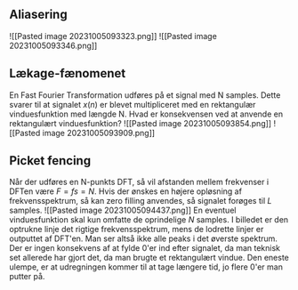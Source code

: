 
## Aliasering
![[Pasted image 20231005093323.png]]
![[Pasted image 20231005093346.png]]

## Lækage-fænomenet
En Fast Fourier Transformation udføres på et signal med N samples. Dette svarer til at
signalet $x(n)$ er blevet multipliceret med en rektangulær vinduesfunktion med længde N.
Hvad er konsekvensen ved at anvende en rektangulært vinduesfunktion?
![[Pasted image 20231005093854.png]]
![[Pasted image 20231005093909.png]]

## Picket fencing
Når der udføres en N-punkts DFT, så vil afstanden mellem frekvenser i DFTen være
$F = fs=N$. Hvis der ønskes en højere opløsning af frekvensspektrum, så kan zero filling
anvendes, så signalet forøges til $L$ samples.
![[Pasted image 20231005094437.png]]
En eventuel vinduesfunktion skal kun omfatte de oprindelige $N$ samples.
I billedet er den optrukne linje det rigtige frekvensspektrum, mens de lodrette linjer er outputtet af DFT'en. Man ser altså ikke alle peaks i det øverste spektrum. Der er ingen konsekvens af at fylde 0'er ind efter signalet, da man teknisk set allerede har gjort det, da man brugte et rektangulært vindue. Den eneste ulempe, er at udregningen kommer til at tage længere tid, jo flere 0'er man putter på. 